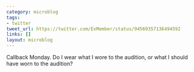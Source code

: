 ```yaml
---
category: microblog
tags:
- twitter
tweet_url: https://twitter.com/ExMember/status/94569357136494592
links: []
layout: microblog
---
```

Callback Monday. Do I wear what I wore to the audition, or what I should have worn to the audition?
